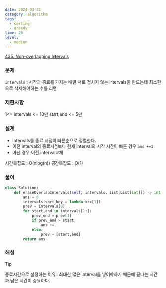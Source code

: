 ```yaml
---
date: 2024-03-31
category: algorithm
tags:
  - sorting
  - greedy
time: 26
level:
  - medium
---
```

[435. Non-overlapping Intervals](https://leetcode.com/problems/non-overlapping-intervals/)
### 문제
`intervals` : 시작과 종료를 가지는 배열
서로 겹치지 않는 intervals을 만드는데 최소한으로 삭제해야하는 수를 리턴
### 제한사항
1<= intervals <= 10만
start,end <= 5만
### 설계
- intervals를 종료 시점이 빠른순으로 정렬한다.
- 이전 interval의 종료시점보다 현재 interval의 시작 시간이 빠른 경우 `ans +=1`
- 아닌 경우 이전 interval교체

시간복잡도 : O(nlog(n))
공간복잡도 : O(1)
### 풀이
```python
class Solution:
    def eraseOverlapIntervals(self, intervals: List[List[int]]) -> int:
        ans = 0
        intervals.sort(key = lambda x:x[1])
        prev = intervals[0]
        for start,end in intervals[1:]:
            prev_end = prev[1]
            if prev_end > start:
                ans +=1
            else:
                prev = [start,end]
        return ans
```

### 해설

> [!tip]
> 종료시간으로 설정하는 이유 : 최대한 많은 interval을 넣어야하기 때문에 끝나는 시간과 남은 시간이 중요하다.  